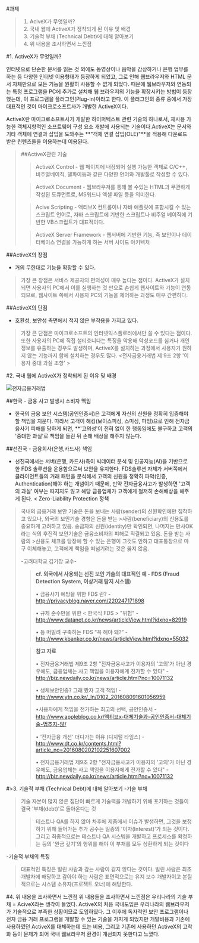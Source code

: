 ﻿#과제
>1. AciveX가 무엇일까?
>2. 국내 웹에 ActiveX가 정착되게 된 이유 및 배경
>3. 기술적 부채 (Technical Debt)에 대해 알아보기
>4. 위 내용을 조사하면서 느낀점


#1. ActiveX가 무엇일까?


인터넷으로 단순한 문서를 읽는 것 외에도 동영상이나 음악을 감상하거나 은행 업무를 하는 등 다양한 인터넷 이용형태가 등장하게 되었고, 그로 인해 웹브라우저와 HTML 문서 자체만으로 모든 기능을 원활히 사용할 수 없게 되었다. 때문에 웹브라우저와 연동되는 특정 프로그램을 PC에 추가로 설치해 웹 브라우저의 기능을 확장시키는 방법이 등장했는데, 이 프로그램을 플러그인(Plug-in)이라고 한다. 이 플러그인의 종류 중에서 가장 대표적인 것이 마이크로소프트사가 개발한 ActiveX이다.

ActiveX란 마이크로소프트사가 개발한 하이퍼텍스트 관련 기술의 하나로서, 재사용 가능한 객체지향적인 소프트웨어 구성 요소 개발에 사용되는 기술이다.ActiveX는 문서와 기타 객체에 연결과 삽입을 도와주는 **"객체 연결 삽입(OLE)"**을 적용해 다운로드 받은 컨텐츠들을 이용하는데 이용된다.

>##ActiveX관련 기술
>>ActiveX Control -  웹 페이지에 내장되어 실행 가능한 객체로 C/C++, 비주얼베이직, 델파이등과 같은 다양한 언어와 개발툴로 작성할 수 있다.
>
>>ActiveX Document - 웹브라우저를 통해 볼 수있는 HTML과 무관하게 작성된 도큐먼트로, MS워드나 엑셀 파일 등을 의미한다.
>
>>Acive Scripting - 액티브X 컨트롤이나 자바 애플릿에 포함시킬 수 있는 스크립트 언어로, 자바 스크립트에 기반한 스크립트나 비주얼 베이직에 기반한 VB스크립트가 대표적이다.
>
>>ActiveX Server Framework - 웹서버에 기반한 기능, 즉 보안이나 데이터베이스 연결을 가능하게 하는 서버 사이드 아키텍처

##ActiveX의 장점
- 거의 무한대로 기능을 확장할 수 있다.
>가장 큰 장점은 서비스 제공자의 편의성이 매우 높다는 점이다.
>ActiveX가 설치되면 사용자의 PC에서 이를 실행하는 것 만으로 손쉽게 웹사이트와 기능이 연동되므로, 웹사이트 쪽에서 사용자 PC의 기능을 제어하는 과정도 매우 간편하다.

##ActiveX의 단점
- 호환성, 보안성 측면에서 적지 않은 부작용을 가지고 있다.
>가장 큰 단점은 마이크로소프트의 인터넷익스플로러에서만 쓸 수 있다는 점이다.
>또한 사용자의 PC에 직접 설티호니다는 특징을 악용해 악성코드를 심거나 개인정보를 유출하는 경우도 발생하며, ActiveX를 설치하는 과정에서 사용자가 원하지 않는 기능까지 함께 설치하는 경우도 많다. <전자금융거래법 제 9조 2항 '이용자 중대 과실 조항' >


#2. 국내 웹에 ActiveX가 정착되게 된 이유 및 배경

![전자금융거래법](https://github.com/fastcampus-school/computer_basic_assignment_171q/blob/master/170111/a.yuseok.park/image/%EC%A0%84%EC%9E%90%EA%B8%88%EC%9C%B5%EA%B1%B0%EB%9E%98%EB%B2%95.png?raw=true)

##한국 - 금융 사고 발생시 소비자 맥임
 - 한국의 금융 보안 시스템(공인인증서)은 고객에게 자신의 신원을 정확히 입증해야 할 책임을 지운다. 따라서 고객이 해킹(보이스피싱, 스미싱, 파밍)으로 인해 전자금융사기 피해를 당하게 되면, **'고의성'이 전혀 없이 한 행동임에도 불구하고 고객의 '중대한 과실'로 책임을 돌린 뒤 손해 배상을 해주지 않는다.


##선진국 - 금융회사(은행,카드사) 책임
 - 선진국에서는 서버(은행, 카드사)측이 빅데이터 분석 및 인공지능(AI)을 기반으로 한 FDS 솔루션을 운용함으로써 보안을 유지한다. FDS솔루션 자체가 서버쪽에서 클라이언트들의 거래 패턴을 분석해서 고객의 신원을 정확히 파악(인증, Authentication)해야 하는 개념이기 때문에, 만약 전자금융사고가 발생하면 '고객의 과실' 여부는 따지지도 않고 해당 금융업체가 고객에게 철저히 손해배상을 해주게 된다. < Zero-Liability Protection 정책 
>국내의 금융거래 보안 기술은 돈을 보내는 사람(sender)의 신원확인에만 집착하고 있으나, 외국의 보안기술 경향은 돈을 받는 >사람(beneficiary)의 신용도를 중요하게 고려하고 있음.
>송금자의 신원(identity)만 확인되면, 나머지는 만사OK라는 식의 후진적 보안기술은 금융소비자의 피해로 직결되고 있음. 돈을 받는 사람의 >신용도 체크를 당장에 할 수 있는 은행이 그것도 안하고 대포통장으로 마구 이체해놓고, 고객에게 책임을 떠넘기려는 것은 옳지 않음. 
>
>-고려대학교 김기창 교수-
>
>>**cf. 외국에서 사용되는 선진 보안 기술의 대표적인 예 - FDS (Fraud Detection System, 이상거래 탐지 시스템)**
>>
>>• 금융사기 예방을 위한 FDS 란? -  http://privacyblog.naver.com/220247171898
>>
>>• 규제 준수만을 위한 < 한국식 FDS > "위험" - http://www.datanet.co.kr/news/articleView.html?idxno=82919
>>
>>• 등 떠밀려 구축하는 FDS “꼭 해야 돼?” -  http://www.kbanker.co.kr/news/articleView.html?idxno=55032
>
>
>>**참고 자료**
>>
>>• 전자금융거래법 제9조 2항 "전자금융사고가 이용자의 '고의'가 아닌 경우에도, 금융업체는 사고 책임을 이용자에게 전가할 수 있다" - http://biz.newdaily.co.kr/news/article.html?no=10071132
>>
>>• 생체보안인증? 그래 봤자 고객 책임! - http://www.ytn.co.kr/_ln/0102_201608091601056959 
>>
>>•사용자에게 책임을 전가하는 최고의 선택, 공인인증서 -  http://www.appleblog.co.kr/액티브x-대체기술과-공인인증서-대체기술-멈추지-않/  
>>
>>• '전자금융 개선' 더디가는 이유 (디지털 타임스) - http://www.dt.co.kr/contents.html?article_no=2016080202102251607002
>>
>>• 전자금융거래법 제9조 2항 "전자금융사고가 이용자의 '고의'가 아닌 경우에도, 금융업체는 사고 책임을 이용자에게 전가할 수 있다" - http://biz.newdaily.co.kr/news/article.html?no=10071132
>


#>3. 기술적 부채 (Technical Debt)에 대해 알아보기
-기술 부채
>기술 자본이 많지 않은 집단이 빠르게 기술력을 개발하기 위해 포기하는 것들이 결국 '부채(debt)'로 돌아온다는 것
>>테스트나 QA를 하지 않아 차후에 제품에서 이슈가 발생하면, 그것을 보정하기 위해 들어가는 추가 공수는 일종의 '이자(Interest)'가 되는 것이다. 그리고 최종적으로는 테스트나 QA 시스템을 개발하고 프로세스를 확정하는 등의 '원금 갚기'의 행위를 해야 이 부채를 모두 상환하게 되는 것이다

-기술적 부채의 특징
>대표적인 특징은 빌린 사람과 갚는 사람이 같지 않다는 것이다.
>빌린 사람은 최초 개발자에 해당하고 갚아야 하는 사람은 표면적으로는 유지 보수 개발자이고 본질적으로는 시스템 소유자(프로젝트 오너)에 해당한다.



#4. 위 내용을 조사하면서 느낀점
위 내용들을 조사하면서 느낀점은 우리나라의 기술 부채 = AciveX라는 생각이 들었다.
ActiveX의 처음 국내도입은 우리나라의 웹브라우저가 기술적으로 부족한 상황이므로 도입하였다. 그 이후에 독자적인 보안 프로그램이나 전자 금융 거래 프로그램을 개발할 수 있는 기술을 가지게 되었지만 개발비용과 기존에 사용하였던 ActiveX를 대체하는데 드는 비용, 그리고 기존에 사용하던 ActiveX의 고착화 등이 문제가 되어 국내 웹브라우저 환경이 개선되지 못한다고 느꼈다.

